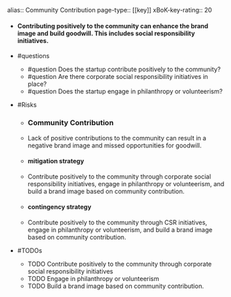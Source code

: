 alias:: Community Contribution
page-type:: [[key]]
xBoK-key-rating:: 20
- #### Contributing positively to the community can enhance the brand image and build goodwill. This includes social responsibility initiatives.
- #questions
  - #question Does the startup contribute positively to the community?
  - #question Are there corporate social responsibility initiatives in place?
  - #question Does the startup engage in philanthropy or volunteerism?
- #Risks

  - ### Community Contribution
  - Lack of positive contributions to the community can result in a negative brand image and missed opportunities for goodwill.
  - #### mitigation strategy
  - Contribute positively to the community through corporate social responsibility initiatives, engage in philanthropy or volunteerism, and build a brand image based on community contribution.
  - #### contingency strategy
  - Contribute positively to the community through CSR initiatives, engage in philanthropy or volunteerism, and build a brand image based on community contribution.
- #TODOs
  - TODO Contribute positively to the community through corporate social responsibility initiatives
  - TODO  Engage in philanthropy or volunteerism
  - TODO  Build a brand image based on community contribution.


